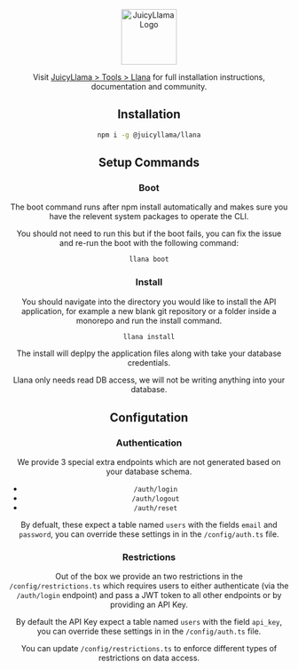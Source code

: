 <div align="center">
  <a href="https://juicyllama.com/" target="_blank">
    <img src="https://juicyllama.com/assets/images/icon.png" width="100" alt="JuicyLlama Logo" />
  </a>

Visit [JuicyLlama > Tools > Llana](https://juicyllama.com/tools/llana) for full installation instructions, documentation and community. 

## Installation 

```bash
npm i -g @juicyllama/llana
```

## Setup Commands

### Boot

The boot command runs after npm install automatically and makes sure you have the relevent system packages to operate the CLI.

You should not need to run this but if the boot fails, you can fix the issue and re-run the boot with the following command:

```bash
llana boot
``` 

### Install

You should navigate into the directory you would like to install the API application, for example a new blank git repository or a folder inside a monorepo and run the install command.

```bash
llana install
``` 

The install will deplpy the application files along with take your database credentials.

Llana only needs read DB access, we will not be writing anything into your database.


## Configutation

### Authentication 

We provide 3 special extra endpoints which are not generated based on your database schema. 

* `/auth/login`
* `/auth/logout`
* `/auth/reset`

By defualt, these expect a table named `users` with the fields `email` and `password`, you can override these settings in in the `/config/auth.ts` file.

### Restrictions

Out of the box we provide an two restrictions in the `/config/restrictions.ts` which requires users to either authenticate (via the `/auth/login` endpoint) and pass a JWT token to all other endpoints or by providing an API Key. 

By default the API Key expect a table named `users` with the field `api_key`, you can override these settings in in the `/config/auth.ts` file.

You can update `/config/restrictions.ts` to enforce different types of restrictions on data access.

</div>